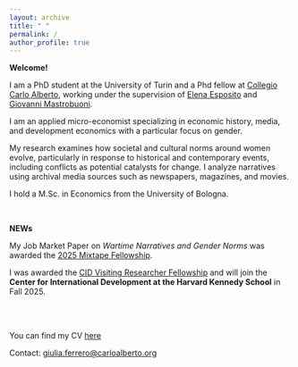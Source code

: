 ```yaml
---
layout: archive
title: " "
permalink: /
author_profile: true
---
```


**Welcome!**

I am a PhD student at the University of Turin and a Phd fellow at [Collegio
Carlo Alberto](https://www.phdpareto.carloalberto.org/giulia-ferrero/), working under the supervision of [Elena Esposito](https://www.elenaesposito.com/) and [Giovanni Mastrobuoni](https://sites.google.com/site/giovannimastrobuoni/).

I am an applied micro-economist specializing in economic history, media, and development
economics with a particular focus on gender. 

My research examines how societal and cultural norms around women evolve, particularly in response to historical and
contemporary events, including conflicts as potential catalysts for change. I analyze narratives
using archival media sources such as newspapers, magazines, and movies.

I hold a M.Sc. in Economics from the University of Bologna.

<br>

**NEWs**

My Job Market Paper on *Wartime Narratives and Gender Norms* was awarded the [2025 Mixtape Fellowship](https://www.mixtapesessions.io/about/).

I was awarded the [CID Visiting Researcher Fellowship](https://www.hks.harvard.edu/centers/cid/about-cid/jobs-opportunities/cid-visiting-researcher-program) and will join the **Center for International Development at the Harvard Kennedy School** in Fall 2025.

<br><br>

You can find my CV [here](https://www.dropbox.com/scl/fi/c6ei4qjv68oxd9aasa357/CV_Ferrero_2025.pdf?rlkey=3rdihh85jyylpcumom0hha3mr&st=w8rx0tmy&dl=0)

Contact: [giulia.ferrero@carloalberto.org](mailto:giulia.ferrero@carloalberto.org)
